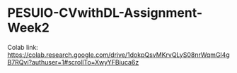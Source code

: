 # PESUIO-CVwithDL-Assignment-Week2

Colab link:
https://colab.research.google.com/drive/1dokpQsvMKrvQLyS08nrWqmGl4gB7RQvi?authuser=1#scrollTo=XwyYFBiuca6z
